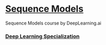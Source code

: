 # [Sequence Models](https://www.coursera.org/learn/nlp-sequence-models)
Sequence Models course by DeepLearning.ai
### [Deep Learning Specialization](https://www.deeplearning.ai/deep-learning-specialization/)
